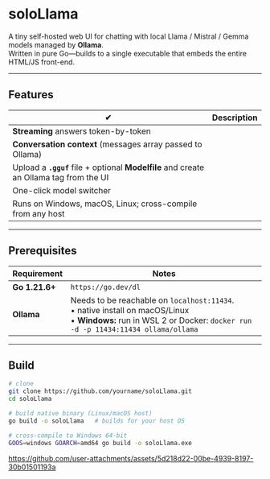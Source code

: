# soloLlama

A tiny self-hosted web UI for chatting with local Llama / Mistral / Gemma models managed by **Ollama**.  
Written in pure Go—builds to a single executable that embeds the entire HTML/JS front-end.

---

## Features

| ✔ | Description |
|---|-------------|
| **Streaming** answers token-by-token |
| **Conversation context** (messages array passed to Ollama) |
| Upload a **`.gguf`** file + optional **Modelfile** and create an Ollama tag from the UI |
| One-click model switcher |
| Runs on Windows, macOS, Linux; cross-compile from any host |


---

## Prerequisites

| Requirement | Notes |
|-------------|-------|
| **Go 1.21.6+** | `https://go.dev/dl` |
| **Ollama**  | Needs to be reachable on `localhost:11434`.<br>• native install on macOS/Linux<br>• **Windows:** run in WSL 2 or Docker: `docker run -d -p 11434:11434 ollama/ollama` |

---

## Build

```bash
# clone
git clone https://github.com/yourname/soloLlama.git
cd soloLlama

# build native binary (Linux/macOS host)
go build -o soloLlama   # builds for your host OS

# cross-compile to Windows 64-bit
GOOS=windows GOARCH=amd64 go build -o soloLlama.exe
```

https://github.com/user-attachments/assets/5d218d22-00be-4939-8197-30b01501193a

